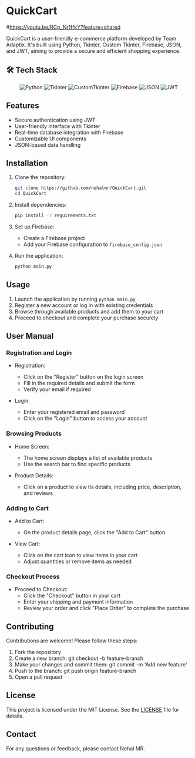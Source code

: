 # QuickCart

#https://youtu.be/RCp_Nr1ffkY?feature=shared

QuickCart is a user-friendly e-commerce platform developed by Team Adaptix. It's built using Python, Tkinter, Custom Tkinter, Firebase, JSON, and JWT, aiming to provide a secure and efficient shopping experience.

## 🛠️ Tech Stack

<p align="center">
  <img src="https://img.shields.io/badge/Python-3776AB?style=for-the-badge&logo=python&logoColor=white" alt="Python">
  <img src="https://img.shields.io/badge/Tkinter-3776AB?style=for-the-badge&logo=python&logoColor=white" alt="Tkinter">
  <img src="https://img.shields.io/badge/CustomTkinter-3776AB?style=for-the-badge&logo=python&logoColor=white" alt="CustomTkinter">
  <img src="https://img.shields.io/badge/Firebase-FFCA28?style=for-the-badge&logo=firebase&logoColor=black" alt="Firebase">
  <img src="https://img.shields.io/badge/JSON-000000?style=for-the-badge&logo=json&logoColor=white" alt="JSON">
  <img src="https://img.shields.io/badge/JWT-000000?style=for-the-badge&logo=json-web-tokens&logoColor=white" alt="JWT">
</p>

## Features

- Secure authentication using JWT
- User-friendly interface with Tkinter
- Real-time database integration with Firebase
- Customizable UI components
- JSON-based data handling

## Installation

1. Clone the repository:
   ```bash
   git clone https://github.com/nehalmr/QuickCart.git
   cd QuickCart
   ```

3. Install dependencies:
   ```bash
   pip install -r requirements.txt
   ```

5. Set up Firebase:
   - Create a Firebase project
   - Add your Firebase configuration to `firebase_config.json`

6. Run the application:
   ```bash
   python main.py
   ```

## Usage

1. Launch the application by running `python main.py`
2. Register a new account or log in with existing credentials
3. Browse through available products and add them to your cart
4. Proceed to checkout and complete your purchase securely

## User Manual

### Registration and Login

- Registration:
  - Click on the "Register" button on the login screen
  - Fill in the required details and submit the form
  - Verify your email if required

- Login:
  - Enter your registered email and password
  - Click on the "Login" button to access your account

### Browsing Products

- Home Screen:
  - The home screen displays a list of available products
  - Use the search bar to find specific products

- Product Details:
  - Click on a product to view its details, including price, description, and reviews

### Adding to Cart

- Add to Cart:
  - On the product details page, click the "Add to Cart" button

- View Cart:
  - Click on the cart icon to view items in your cart
  - Adjust quantities or remove items as needed

### Checkout Process

- Proceed to Checkout:
  - Click the "Checkout" button in your cart
  - Enter your shipping and payment information
  - Review your order and click "Place Order" to complete the purchase

## Contributing

Contributions are welcome! Please follow these steps:

1. Fork the repository
2. Create a new branch:
   git checkout -b feature-branch
3. Make your changes and commit them:
   git commit -m 'Add new feature'
4. Push to the branch:
   git push origin feature-branch
5. Open a pull request

## License

This project is licensed under the MIT License. See the [LICENSE](LICENSE) file for details.

## Contact

For any questions or feedback, please contact Nehal MR.

